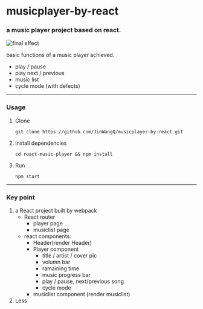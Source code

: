 # musicplayer-by-react

### a music player project based on react.

![final effect](http://preview.ibb.co/gQjVF7/musicplayer_by_react.png)

basic functions of a music player achieved.

* play / pause 
* play next / previous
* music list
* cycle mode (with defects)

---

### Usage

1. Clone 

    `git clone https://github.com/JinWangQ/musicplayer-by-react.git`
    
2. install dependencies

    `cd react-music-player && npm install`
    
3. Run

    `npm start`

---

### Key point
1.  a React project built by webpack
    *   React router
        *   player page
        *   musiclist page
    *   react components:
        *   Header(render Header)
        *   Player component 
            *   title / artist / cover pic
            *   volumn bar
            *   ramaining time
            *   music progress bar
            *   play / pause, next/previous song
            *   cycle mode
        *   musiclist component (render musiclist)
2.  Less
